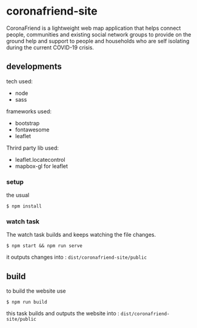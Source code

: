 # coronafriend-site

CoronaFriend is a lightweight web map application that helps connect people,
communities and existing social network groups to provide on the ground help
and support to people and households who are self isolating during the current
COVID-19 crisis.

## developments

tech used:

-   node
-   sass

frameworks used:

-   bootstrap
-   fontawesome
-   leaflet

Thrird party lib used:

-   leaflet.locatecontrol
-   mapbox-gl for leaflet

### setup

the usual

```
$ npm install
```

### watch task

The watch task builds and keeps watching the file changes.

```
$ npm start && npm run serve
```

it outputs changes into : `dist/coronafriend-site/public`

## build

to build the website use

```
$ npm run build
```

this task builds and outputs the website into : `dist/coronafriend-site/public`
